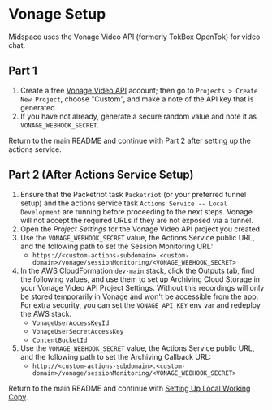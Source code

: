 # Vonage Setup

Midspace uses the Vonage Video API (formerly TokBox OpenTok) for video chat.

## Part 1

1. Create a free
   [Vonage Video API](https://www.vonage.co.uk/communications-apis/video/)
   account; then go to `Projects > Create New Project`, choose "Custom", and
   make a note of the API key that is generated.
1. If you have not already, generate a secure random value and note it as `VONAGE_WEBHOOK_SECRET`.

Return to the main README and continue with Part 2 after setting up the actions service.

## Part 2 (After Actions Service Setup)

1. Ensure that the Packetriot task `Packetriot` (or your preferred tunnel setup) and the actions service task `Actions Service -- Local Development` are running before proceeding to the next steps. Vonage will not accept the required URLs if they are not exposed via a tunnel.
1. Open the _Project Settings_ for the Vonage Video API project you created.
1. Use the `VONAGE_WEBHOOK_SECRET` value, the Actions Service public URL, and
   the following path to set the Session Monitoring URL:
   - `https://<custom-actions-subdomain>.<custom-domain>/vonage/sessionMonitoring/<VONAGE_WEBHOOK_SECRET>`
1. In the AWS CloudFormation `dev-main` stack, click the Outputs tab, find the
   following values, and use them to set up Archiving Cloud Storage in your
   Vonage Video API Project Settings. Without this recordings will only be
   stored temporarily in Vonage and won't be accessible from the app. For extra
   security, you can set the `VONAGE_API_KEY` env var and redeploy the AWS stack.
   - `VonageUserAccessKeyId`
   - `VonageUserSecretAccessKey`
   - `ContentBucketId`
1. Use the `VONAGE_WEBHOOK_SECRET` value, the Actions Service public URL, and
   the following path to set the Archiving Callback URL:
   - `http://<custom-actions-subdomain>.<custom-domain>/vonage/sessionMonitoring/<VONAGE_WEBHOOK_SECRET>`

Return to the main README and continue with [Setting Up Local Working Copy](../README.md#setting-up-local-working-copy).
